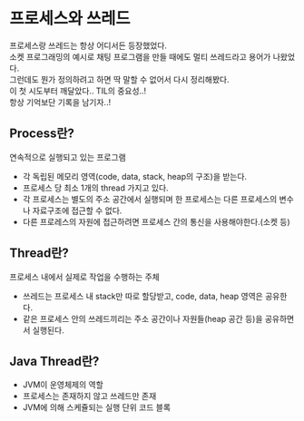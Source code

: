 # 프로세스와 쓰레드

프로세스랑 쓰레드는 항상 어디서든 등장했었다.  
소켓 프로그래밍의 예시로 채팅 프로그램을 만들 때에도 멀티 쓰레드라고 용어가 나왔었다.  
그런데도 뭔가 정의하려고 하면 딱 말할 수 없어서 다시 정리해봤다.  
이 첫 시도부터 깨달았다.. TIL의 중요성..!  
항상 기억보단 기록을 남기자..!

## Process란?

연속적으로 실행되고 있는 프로그램

- 각 독립된 메모리 영역(code, data, stack, heap의 구조)을 받는다.
- 프로세스 당 최소 1개의 thread 가지고 있다.
- 각 프로세스는 별도의 주소 공간에서 실행되며 한 프로세스는 다른 프로세스의 변수나 자료구조에 접근할 수 없다.
- 다른 프로레스의 자원에 접근하려면 프로세스 간의 통신을 사용해야한다.(소켓 등)

## Thread란?

프로세스 내에서 실제로 작업을 수행하는 주체

- 쓰레드는 프로세스 내 stack만 따로 할당받고, code, data, heap 영역은 공유한다.
- 같은 프로세스 안의 쓰레드끼리는 주소 공간이나 자원들(heap 공간 등)을 공유하면서 실행된다.

## Java Thread란?

- JVM이 운영체제의 역할
- 프로세스는 존재하지 않고 쓰레드만 존재
- JVM에 의해 스케쥴되는 실행 단위 코드 블록
